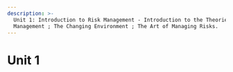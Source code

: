 ```yaml
---
description: >-
  Unit 1: Introduction to Risk Management - Introduction to the Theories of Risk
  Management ; The Changing Environment ; The Art of Managing Risks.
---
```


# Unit 1


